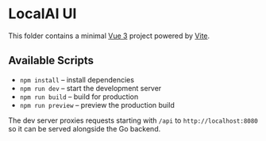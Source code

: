 # LocalAI UI

This folder contains a minimal [Vue 3](https://vuejs.org/) project powered by [Vite](https://vitejs.dev/).

## Available Scripts

- `npm install` – install dependencies
- `npm run dev` – start the development server
- `npm run build` – build for production
- `npm run preview` – preview the production build

The dev server proxies requests starting with `/api` to `http://localhost:8080` so it can be served alongside the Go backend.
